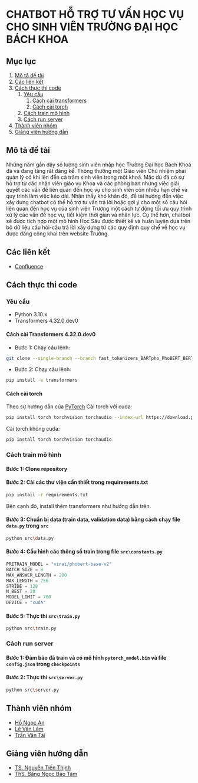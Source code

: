# CHATBOT HỖ TRỢ TƯ VẤN HỌC VỤ CHO SINH VIÊN TRƯỜNG ĐẠI HỌC BÁCH KHOA

## Mục lục

1. [Mô tả đề tài](#mô-tả-đề-tài)
2. [Các liên kết](#các-liên-kết)
3. [Cách thực thi code](#cách-thực-thi-code)
   1. [Yêu cầu](#các-liên-kết)
      1. [Cách cài transformers](#cách-cài-transformers-4320dev0)
      2. [Cách cài torch](#cách-cài-torch)
   2. [Cách train mô hình](#cách-train-mô-hình)
   3. [Cách run server](#cách-run-server)
4. [Thành viên nhóm](#thành-viên-nhóm)
5. [Giảng viên hướng dẫn](#giảng-viên-hướng-dẫn)

## Mô tả đề tài

Những năm gần đây số lượng sinh viên nhập học Trường Đại học Bách Khoa đã và đang tăng rất đáng kể. Thông thường một Giáo viên Chủ nhiệm phải quản lý có khi lên đến cả trăm sinh viên trong một khoá. Mặc dù đã có sự hỗ trợ từ các nhân viên giáo vụ Khoa và các phòng ban nhưng việc giải quyết các vấn đề liên quan đến học vụ cho sinh viên còn nhiều hạn chế và quy trình làm việc kéo dài. Nhận thấy khó khăn đó, đề tài hướng đến việc xây dựng chatbot có thể hỗ trợ tư vấn trả lời hoặc gợi ý cho một số câu hỏi liên quan đến học vụ của sinh viên Trường một cách tự động tối ưu quy trình xử lý các vấn đề học vụ, tiết kiệm thời gian và nhân lực. Cụ thể hơn, chatbot sẽ được tích hợp một mô hình Học Sâu được thiết kế và huấn luyện dựa trên bộ dữ liệu câu hỏi-câu trả lời xây dựng từ các quy định quy chế về học vụ được đăng công khai trên website Trường.

## Các liên kết

- [Confluence](https://chatbotacademic.atlassian.net/l/cp/4DYmj5mV)

## Cách thực thi code

### Yêu cầu

- Python 3.10.x
- Transformers 4.32.0.dev0

#### Cách cài Transformers 4.32.0.dev0

- Bước 1: Chạy câu lệnh:

```bash
git clone --single-branch --branch fast_tokenizers_BARTpho_PhoBERT_BERTweet https://github.com/datquocnguyen/transformers.git
```

- Bước 2: Chạy câu lệnh:

```bash
pip install -e transformers
```

#### Cách cài torch

Theo sự hướng dẫn của [PyTorch](https://pytorch.org/)
Cài torch với cuda:

```bash
pip install torch torchvision torchaudio --index-url https://download.pytorch.org/whl/cu121
```

Cài torch không cuda:

```bash
pip install torch torchvision torchaudio
```

### Cách train mô hình

#### Bước 1: Clone repository

#### Bước 2: Cài các thư viện cần thiết trong requirements.txt

```bash
pip install -r requirements.txt
```

Bên cạnh đó, install thêm transformers như hướng dẫn trên.

#### Bước 3: Chuẩn bị data (train data, validation data) bằng cách chạy file `data.py` trong `src`

```bash
python src\data.py
```

#### Bước 4: Cấu hình các thông số train trong file `src\constants.py`

```python
PRETRAIN_MODEL = "vinai/phobert-base-v2"
BATCH_SIZE = 8
MAX_ANSWER_LENGTH = 200
MAX_LENGTH = 256
STRIDE = 128
N_BEST = 20
MODEL_LIMIT = 700
DEVICE = "cuda"
```

#### Bước 5: Thực thi `src\train.py`

```bash
python src\train.py
```

### Cách run server

#### Bước 1: Đảm bảo đã train và có mô hình `pytorch_model.bin` và file `config.json` trong `checkpoints`

#### Bước 2: Thực thi `src\server.py`

```bash
python src\server.py
```

## Thành viên nhóm

- [Hồ Ngọc An](https://github.com/hoan7902)
- [Lê Văn Lâm](https://github.com/vanlamcs)
- [Trần Văn Tài](https://github.com/tranvantai2905)

## Giảng viên hướng dẫn

- [TS. Nguyễn Tiến Thịnh](https://github.com/thinhcse)
- [ThS. Băng Ngọc Bảo Tâm](#giảng-viên-hướng-dẫn)
